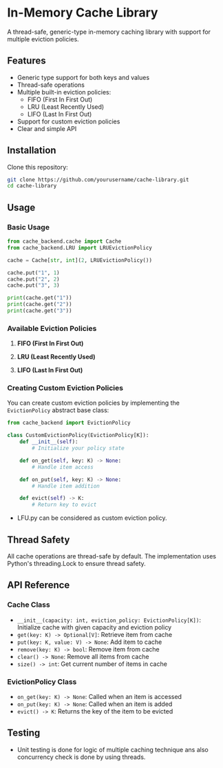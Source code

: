 # In-Memory Cache Library

A thread-safe, generic-type in-memory caching library with support for multiple eviction policies.

## Features

- Generic type support for both keys and values
- Thread-safe operations
- Multiple built-in eviction policies:
  - FIFO (First In First Out)
  - LRU (Least Recently Used)
  - LIFO (Last In First Out)
- Support for custom eviction policies
- Clear and simple API

## Installation

Clone this repository:
```bash
git clone https://github.com/yourusername/cache-library.git
cd cache-library
```

## Usage

### Basic Usage

```python
from cache_backend.cache import Cache
from cache_backend.LRU import LRUEvictionPolicy

cache = Cache[str, int](2, LRUEvictionPolicy())

cache.put("1", 1)
cache.put("2", 2)
cache.put("3", 3)

print(cache.get("1"))
print(cache.get("2"))
print(cache.get("3"))

```

### Available Eviction Policies

1. **FIFO (First In First Out)**


2. **LRU (Least Recently Used)**


3. **LIFO (Last In First Out)**


### Creating Custom Eviction Policies

You can create custom eviction policies by implementing the `EvictionPolicy` abstract base class:

```python
from cache_backend import EvictionPolicy

class CustomEvictionPolicy(EvictionPolicy[K]):
    def __init__(self):
        # Initialize your policy state

    def on_get(self, key: K) -> None:
        # Handle item access

    def on_put(self, key: K) -> None:
        # Handle item addition

    def evict(self) -> K:
        # Return key to evict
```
- LFU.py can be considered as custom eviction policy. 

## Thread Safety

All cache operations are thread-safe by default. The implementation uses Python's threading.Lock to ensure thread safety.

## API Reference

### Cache Class

- `__init__(capacity: int, eviction_policy: EvictionPolicy[K])`: Initialize cache with given capacity and eviction policy
- `get(key: K) -> Optional[V]`: Retrieve item from cache
- `put(key: K, value: V) -> None`: Add item to cache
- `remove(key: K) -> bool`: Remove item from cache
- `clear() -> None`: Remove all items from cache
- `size() -> int`: Get current number of items in cache

### EvictionPolicy Class

- `on_get(key: K) -> None`: Called when an item is accessed
- `on_put(key: K) -> None`: Called when an item is added
- `evict() -> K`: Returns the key of the item to be evicted

## Testing
- Unit testing is done for logic of multiple caching technique ans also concurrency check is done by using threads.